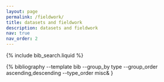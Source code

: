 ```yaml
---
layout: page
permalink: /fieldwork/
title: datasets and fieldwork
description: datasets and fieldwork
nav: true
nav_order: 2
---
```


<!-- _pages/data_and_fieldwork.md -->

<!-- Bibsearch Feature -->

{% include bib_search.liquid %}


<div class="publications">
 {% bibliography --template bib --group_by type --group_order ascending,descending  --type_order misc& }
</div>
